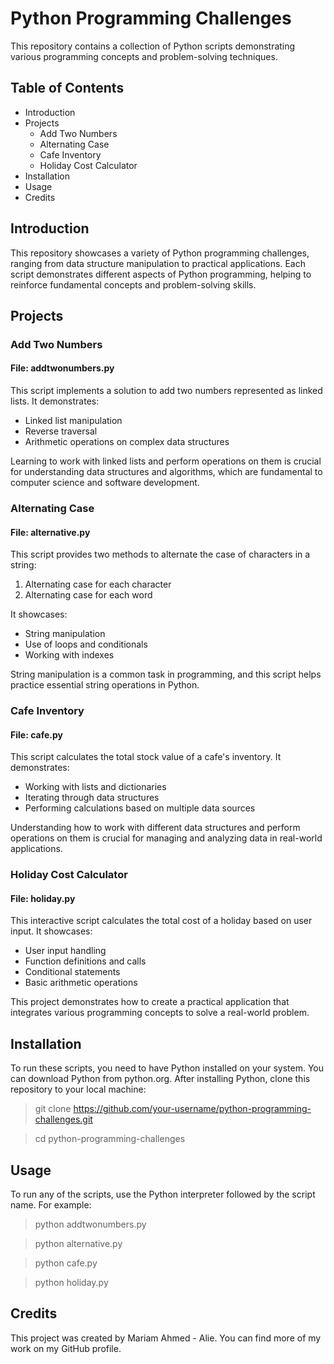 # Python Programming Challenges
This repository contains a collection of Python scripts demonstrating various programming concepts and problem-solving techniques.

## Table of Contents

- Introduction
- Projects
    - Add Two Numbers
    - Alternating Case
    - Cafe Inventory
    - Holiday Cost Calculator
- Installation
- Usage
- Credits

## Introduction
This repository showcases a variety of Python programming challenges, ranging from data structure manipulation to practical applications. Each script demonstrates different aspects of Python programming, helping to reinforce fundamental concepts and problem-solving skills.

## Projects

### Add Two Numbers
#### File: addtwonumbers.py
This script implements a solution to add two numbers represented as linked lists. It demonstrates:

- Linked list manipulation
- Reverse traversal
- Arithmetic operations on complex data structures

Learning to work with linked lists and perform operations on them is crucial for understanding data structures and algorithms, which are fundamental to computer science and software development.

### Alternating Case
#### File: alternative.py
This script provides two methods to alternate the case of characters in a string:

1. Alternating case for each character
2. Alternating case for each word

It showcases:

- String manipulation
- Use of loops and conditionals
- Working with indexes

String manipulation is a common task in programming, and this script helps practice essential string operations in Python.

### Cafe Inventory
#### File: cafe.py
This script calculates the total stock value of a cafe's inventory. It demonstrates:

- Working with lists and dictionaries
- Iterating through data structures
- Performing calculations based on multiple data sources

Understanding how to work with different data structures and perform operations on them is crucial for managing and analyzing data in real-world applications.

### Holiday Cost Calculator
#### File: holiday.py
This interactive script calculates the total cost of a holiday based on user input. It showcases:

- User input handling
- Function definitions and calls
- Conditional statements
- Basic arithmetic operations

This project demonstrates how to create a practical application that integrates various programming concepts to solve a real-world problem.

## Installation
To run these scripts, you need to have Python installed on your system. You can download Python from python.org.
After installing Python, clone this repository to your local machine:
> git clone https://github.com/your-username/python-programming-challenges.git

> cd python-programming-challenges

## Usage
To run any of the scripts, use the Python interpreter followed by the script name. For example:
> python addtwonumbers.py

> python alternative.py

> python cafe.py

> python holiday.py

## Credits
This project was created by Mariam Ahmed - Alie. You can find more of my work on my GitHub profile.
